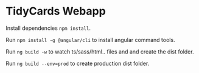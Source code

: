 # TidyCards Webapp

Install dependencies `npm install`.

Run `npm install -g @angular/cli` to install angular command tools.

Run `ng build -w` to watch ts/sass/html.. files and and create the dist folder.

Run `ng build --env=prod` to create production dist folder.